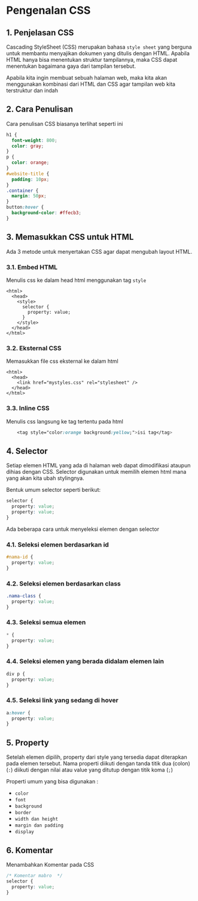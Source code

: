 # Pengenalan CSS

## 1. Penjelasan CSS

Cascading StyleSheet \(CSS\) merupakan bahasa `style sheet` yang berguna untuk membantu menyajikan dokumen yang ditulis dengan HTML. Apabila HTML hanya bisa menentukan struktur tampilannya, maka CSS dapat menentukan bagaimana gaya dari tampilan tersebut.

Apabila kita ingin membuat sebuah halaman web, maka kita akan menggunakan kombinasi dari HTML dan CSS agar tampilan web kita terstruktur dan indah

## 2. Cara Penulisan

Cara penulisan CSS biasanya terlihat seperti ini

```css
h1 {
  font-weight: 800;
  color: gray;
}
p {
  color: orange;
}
#website-title {
  padding: 10px;
}
.container {
  margin: 50px;
}
button:hover {
  background-color: #ffecb3;
}
```

## 3. Memasukkan CSS untuk HTML

Ada 3 metode untuk menyertakan CSS agar dapat mengubah layout HTML.

### 3.1. Embed HTML

Menulis css ke dalam head html menggunakan tag `style`

```markup
<html>
  <head>
    <style>
      selector {
        property: value;
      }
    </style>
  </head>
</html>
```

### 3.2. Eksternal CSS

Memasukkan file css eksternal ke dalam html

```markup
<html>
  <head>
    <link href="mystyles.css" rel="stylesheet" />
  </head>
</html>
```

### 3.3. Inline CSS

Menulis css langsung ke tag tertentu pada html

```css
    <tag style="color:orange background:yellow;">isi tag</tag>
```

## 4. Selector

Setiap elemen HTML yang ada di halaman web dapat dimodifikasi ataupun dihias dengan CSS. Selector digunakan untuk memilih elemen html mana yang akan kita ubah stylingnya.

Bentuk umum selector seperti berikut:

```css
selector {
  property: value;
  property: value;
}
```

Ada beberapa cara untuk menyeleksi elemen dengan selector

### 4.1. Seleksi elemen berdasarkan id

```css
#nama-id {
  property: value;
}
```

### 4.2. Seleksi elemen berdasarkan class

```css
.nama-class {
  property: value;
}
```

### 4.3. Seleksi semua elemen

```css
* {
  property: value;
}
```

### 4.4. Seleksi elemen yang berada didalam elemen lain

```css
div p {
  property: value;
}
```

### 4.5. Seleksi link yang sedang di hover

```css
a:hover {
  property: value;
}
```

## 5. Property

Setelah elemen dipilih, property dari style yang tersedia dapat diterapkan pada elemen tersebut. Nama properti diikuti dengan tanda titik dua \(colon\) \(`:`\) diikuti dengan nilai atau value yang ditutup dengan titik koma \(`;`\)

Properti umum yang bisa digunakan :

* `color`
* `font`
* `background`
* `border`
* `width dan height`
* `margin dan padding`
* `display`

## 6. Komentar

Menambahkan Komentar pada CSS

```css
/* Komentar mabro  */
selector {
  property: value;
}
```


